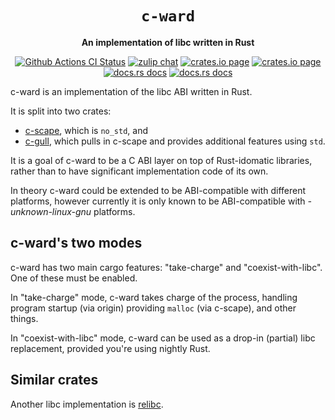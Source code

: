 <div align="center">
  <h1><code>c-ward</code></h1>

  <p>
    <strong>An implementation of libc written in Rust</strong>
  </p>

  <p>
    <a href="https://github.com/sunfishcode/c-ward/actions?query=workflow%3ACI"><img src="https://github.com/sunfishcode/c-ward/workflows/CI/badge.svg" alt="Github Actions CI Status" /></a>
    <a href="https://bytecodealliance.zulipchat.com/#narrow/stream/206238-general"><img src="https://img.shields.io/badge/zulip-join_chat-brightgreen.svg" alt="zulip chat" /></a>
    <a href="https://crates.io/crates/c-gull"><img src="https://img.shields.io/crates/v/c-gull.svg" alt="crates.io page" /></a>
    <a href="https://crates.io/crates/c-scape"><img src="https://img.shields.io/crates/v/c-scape.svg" alt="crates.io page" /></a>
    <a href="https://docs.rs/c-gull"><img src="https://docs.rs/c-gull/badge.svg" alt="docs.rs docs" /></a>
    <a href="https://docs.rs/c-scape"><img src="https://docs.rs/c-scape/badge.svg" alt="docs.rs docs" /></a>
  </p>
</div>

c-ward is an implementation of the libc ABI written in Rust.

It is split into two crates:
 - [c-scape], which is `no_std`, and
 - [c-gull], which pulls in c-scape and provides additional features using `std`.

It is a goal of c-ward to be a C ABI layer on top of Rust-idomatic
libraries, rather than to have significant implementation code of
its own.

In theory c-ward could be extended to be ABI-compatible with different
platforms, however currently it is only known to be ABI-compatible with
*-unknown-linux-gnu* platforms.

## c-ward's two modes

c-ward has two main cargo features: "take-charge" and "coexist-with-libc". One
of these must be enabled.

In "take-charge" mode, c-ward takes charge of the process, handling program
startup (via origin) providing `malloc` (via c-scape), and other things.

In "coexist-with-libc" mode, c-ward can be used as a drop-in (partial) libc
replacement, provided you're using nightly Rust.

## Similar crates

Another libc implementation is [relibc].

[c-scape]: https://crates.io/crates/c-scape
[c-gull]: https://crates.io/crates/c-gull
[relibc]: https://gitlab.redox-os.org/redox-os/relibc/
